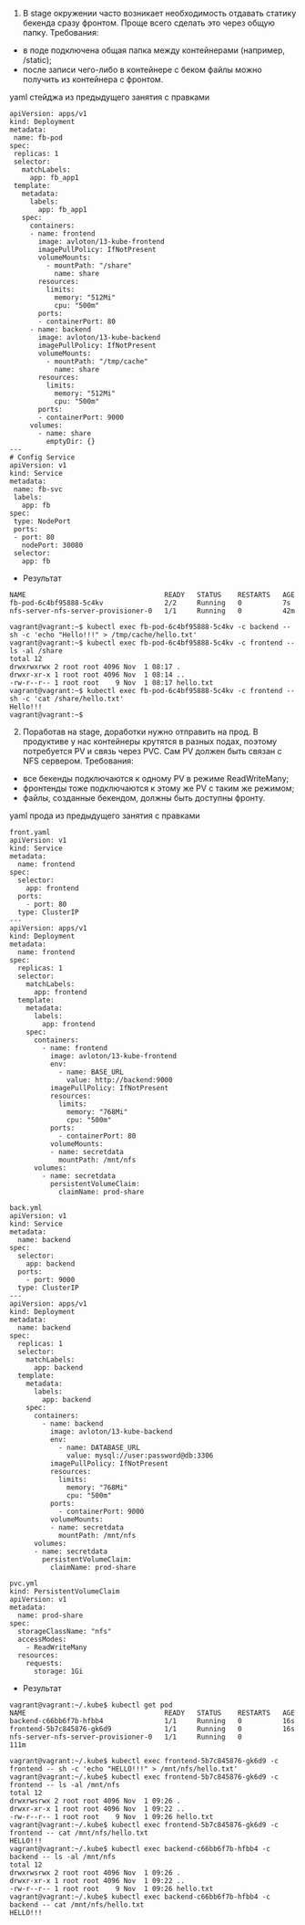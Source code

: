 1. В stage окружении часто возникает необходимость отдавать статику бекенда сразу фронтом. Проще всего сделать это через общую папку. Требования:

 - в поде подключена общая папка между контейнерами (например, /static);
 - после записи чего-либо в контейнере с беком файлы можно получить из контейнера с фронтом.

yaml стейджа из предыдущего занятия с правками
```
apiVersion: apps/v1
kind: Deployment
metadata:
 name: fb-pod
spec:
 replicas: 1
 selector:
   matchLabels:
     app: fb_app1
 template:
   metadata:
     labels:
       app: fb_app1
   spec:
     containers:
     - name: frontend
       image: avloton/13-kube-frontend
       imagePullPolicy: IfNotPresent
       volumeMounts:
         - mountPath: "/share"
           name: share
       resources:
         limits:
           memory: "512Mi"
           cpu: "500m"
       ports:
       - containerPort: 80
     - name: backend
       image: avloton/13-kube-backend
       imagePullPolicy: IfNotPresent
       volumeMounts:
         - mountPath: "/tmp/cache"
           name: share
       resources:
         limits:
           memory: "512Mi"
           cpu: "500m"
       ports:
       - containerPort: 9000
     volumes:
       - name: share
         emptyDir: {}
---
# Config Service
apiVersion: v1
kind: Service
metadata:
 name: fb-svc
 labels:
   app: fb
spec:
 type: NodePort
 ports:
 - port: 80
   nodePort: 30080
 selector:
   app: fb
```
 - Результат
```
NAME                                  READY   STATUS    RESTARTS   AGE
fb-pod-6c4bf95888-5c4kv               2/2     Running   0          7s
nfs-server-nfs-server-provisioner-0   1/1     Running   0          42m

vagrant@vagrant:~$ kubectl exec fb-pod-6c4bf95888-5c4kv -c backend -- sh -c 'echo "Hello!!!" > /tmp/cache/hello.txt'
vagrant@vagrant:~$ kubectl exec fb-pod-6c4bf95888-5c4kv -c frontend -- ls -al /share
total 12
drwxrwxrwx 2 root root 4096 Nov  1 08:17 .
drwxr-xr-x 1 root root 4096 Nov  1 08:14 ..
-rw-r--r-- 1 root root    9 Nov  1 08:17 hello.txt
vagrant@vagrant:~$ kubectl exec fb-pod-6c4bf95888-5c4kv -c frontend -- sh -c 'cat /share/hello.txt'
Hello!!!
vagrant@vagrant:~$ 
```
2. Поработав на stage, доработки нужно отправить на прод. В продуктиве у нас контейнеры крутятся в разных подах, поэтому потребуется PV и связь через PVC. Сам PV должен быть связан с NFS сервером. Требования:

 - все бекенды подключаются к одному PV в режиме ReadWriteMany;
 - фронтенды тоже подключаются к этому же PV с таким же режимом;
 - файлы, созданные бекендом, должны быть доступны фронту.

yaml прода из предыдущего занятия с правками
```
front.yaml
apiVersion: v1
kind: Service
metadata:
  name: frontend
spec:
  selector:
    app: frontend
  ports:
    - port: 80
  type: ClusterIP  
---
apiVersion: apps/v1
kind: Deployment
metadata:
  name: frontend
spec:
  replicas: 1
  selector:
    matchLabels:
      app: frontend
  template:
    metadata:
      labels:
        app: frontend
    spec:
      containers:
        - name: frontend
          image: avloton/13-kube-frontend
          env:
            - name: BASE_URL
              value: http://backend:9000
          imagePullPolicy: IfNotPresent
          resources:
            limits:
              memory: "768Mi"
              cpu: "500m"
          ports:
            - containerPort: 80
          volumeMounts:
          - name: secretdata
            mountPath: /mnt/nfs
      volumes:
        - name: secretdata
          persistentVolumeClaim:
            claimName: prod-share
```
```
back.yml
apiVersion: v1
kind: Service
metadata:
  name: backend
spec:
  selector:
    app: backend
  ports:
    - port: 9000
  type: ClusterIP  
---
apiVersion: apps/v1
kind: Deployment
metadata:
  name: backend
spec:
  replicas: 1
  selector:
    matchLabels:
      app: backend
  template:
    metadata:
      labels:
        app: backend
    spec:
      containers:
        - name: backend
          image: avloton/13-kube-backend
          env:
            - name: DATABASE_URL
              value: mysql://user:password@db:3306
          imagePullPolicy: IfNotPresent
          resources:
            limits:
              memory: "768Mi"
              cpu: "500m"
          ports:
            - containerPort: 9000
          volumeMounts:
          - name: secretdata
            mountPath: /mnt/nfs
      volumes:
      - name: secretdata
        persistentVolumeClaim:
          claimName: prod-share   
```
```
pvc.yml
kind: PersistentVolumeClaim
apiVersion: v1
metadata:
  name: prod-share
spec:
  storageClassName: "nfs"
  accessModes:
    - ReadWriteMany
  resources:
    requests:
      storage: 1Gi
```
 - Результат
```
vagrant@vagrant:~/.kube$ kubectl get pod
NAME                                  READY   STATUS    RESTARTS   AGE
backend-c66bb6f7b-hfbb4               1/1     Running   0          16s
frontend-5b7c845876-gk6d9             1/1     Running   0          16s
nfs-server-nfs-server-provisioner-0   1/1     Running   0          111m

vagrant@vagrant:~/.kube$ kubectl exec frontend-5b7c845876-gk6d9 -c frontend -- sh -c 'echo "HELLO!!!" > /mnt/nfs/hello.txt'
vagrant@vagrant:~/.kube$ kubectl exec frontend-5b7c845876-gk6d9 -c frontend -- ls -al /mnt/nfs
total 12
drwxrwsrwx 2 root root 4096 Nov  1 09:26 .
drwxr-xr-x 1 root root 4096 Nov  1 09:22 ..
-rw-r--r-- 1 root root    9 Nov  1 09:26 hello.txt
vagrant@vagrant:~/.kube$ kubectl exec frontend-5b7c845876-gk6d9 -c frontend -- cat /mnt/nfs/hello.txt
HELLO!!!
vagrant@vagrant:~/.kube$ kubectl exec backend-c66bb6f7b-hfbb4 -c backend -- ls -al /mnt/nfs
total 12
drwxrwsrwx 2 root root 4096 Nov  1 09:26 .
drwxr-xr-x 1 root root 4096 Nov  1 09:22 ..
-rw-r--r-- 1 root root    9 Nov  1 09:26 hello.txt
vagrant@vagrant:~/.kube$ kubectl exec backend-c66bb6f7b-hfbb4 -c backend -- cat /mnt/nfs/hello.txt
HELLO!!!
```
